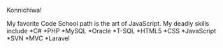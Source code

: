 Konnichiwa!

My favorite Code School path is the art of JavaScript.
My deadly skills include 
*C#
*PHP
*MySQL
*Oracle
*T-SQL
*HTML5
*CSS
*JavaScript
*SVN
*MVC
*Laravel